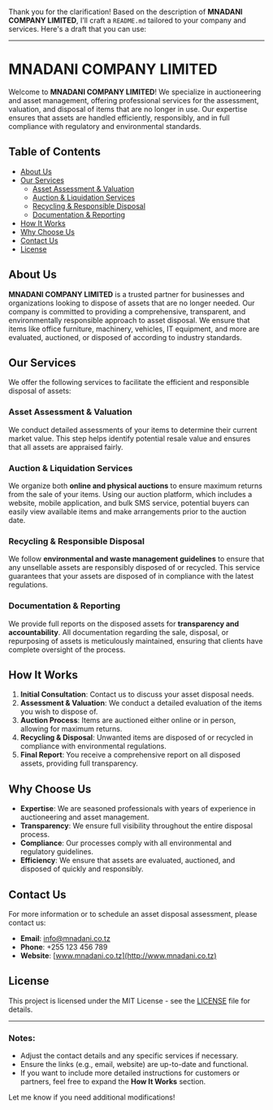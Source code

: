 Thank you for the clarification! Based on the description of **MNADANI COMPANY LIMITED**, I’ll craft a `README.md` tailored to your company and services. Here's a draft that you can use:

---

# MNADANI COMPANY LIMITED

Welcome to **MNADANI COMPANY LIMITED**! We specialize in auctioneering and asset management, offering professional services for the assessment, valuation, and disposal of items that are no longer in use. Our expertise ensures that assets are handled efficiently, responsibly, and in full compliance with regulatory and environmental standards.

## Table of Contents

- [About Us](#about-us)
- [Our Services](#our-services)
  - [Asset Assessment & Valuation](#asset-assessment--valuation)
  - [Auction & Liquidation Services](#auction--liquidation-services)
  - [Recycling & Responsible Disposal](#recycling--responsible-disposal)
  - [Documentation & Reporting](#documentation--reporting)
- [How It Works](#how-it-works)
- [Why Choose Us](#why-choose-us)
- [Contact Us](#contact-us)
- [License](#license)

## About Us

**MNADANI COMPANY LIMITED** is a trusted partner for businesses and organizations looking to dispose of assets that are no longer needed. Our company is committed to providing a comprehensive, transparent, and environmentally responsible approach to asset disposal. We ensure that items like office furniture, machinery, vehicles, IT equipment, and more are evaluated, auctioned, or disposed of according to industry standards.

## Our Services

We offer the following services to facilitate the efficient and responsible disposal of assets:

### Asset Assessment & Valuation

We conduct detailed assessments of your items to determine their current market value. This step helps identify potential resale value and ensures that all assets are appraised fairly.

### Auction & Liquidation Services

We organize both **online and physical auctions** to ensure maximum returns from the sale of your items. Using our auction platform, which includes a website, mobile application, and bulk SMS service, potential buyers can easily view available items and make arrangements prior to the auction date.

### Recycling & Responsible Disposal

We follow **environmental and waste management guidelines** to ensure that any unsellable assets are responsibly disposed of or recycled. This service guarantees that your assets are disposed of in compliance with the latest regulations.

### Documentation & Reporting

We provide full reports on the disposed assets for **transparency and accountability**. All documentation regarding the sale, disposal, or repurposing of assets is meticulously maintained, ensuring that clients have complete oversight of the process.

## How It Works

1. **Initial Consultation**: Contact us to discuss your asset disposal needs.
2. **Assessment & Valuation**: We conduct a detailed evaluation of the items you wish to dispose of.
3. **Auction Process**: Items are auctioned either online or in person, allowing for maximum returns.
4. **Recycling & Disposal**: Unwanted items are disposed of or recycled in compliance with environmental regulations.
5. **Final Report**: You receive a comprehensive report on all disposed assets, providing full transparency.

## Why Choose Us

- **Expertise**: We are seasoned professionals with years of experience in auctioneering and asset management.
- **Transparency**: We ensure full visibility throughout the entire disposal process.
- **Compliance**: Our processes comply with all environmental and regulatory guidelines.
- **Efficiency**: We ensure that assets are evaluated, auctioned, and disposed of quickly and responsibly.

## Contact Us

For more information or to schedule an asset disposal assessment, please contact us:

- **Email**: [info@mnadani.co.tz](mailto:info@mnadani.co.tz)
- **Phone**: +255 123 456 789
- **Website**: [www.mnadani.co.tz](http://www.mnadani.co.tz)

## License

This project is licensed under the MIT License - see the [LICENSE](LICENSE) file for details.

---

### Notes:
- Adjust the contact details and any specific services if necessary.
- Ensure the links (e.g., email, website) are up-to-date and functional.
- If you want to include more detailed instructions for customers or partners, feel free to expand the **How It Works** section. 

Let me know if you need additional modifications!